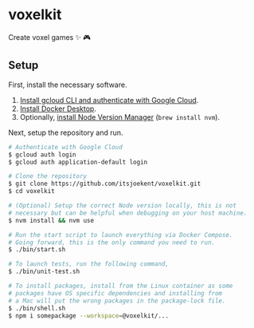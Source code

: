 # voxelkit

Create voxel games ✨ 🎮

## Setup

First, install the necessary software.

1. [Install gcloud CLI and authenticate with Google Cloud](https://cloud.google.com/sdk/docs/install).
2. [Install Docker Desktop](https://docs.docker.com/desktop/install/mac-install/).
3. Optionally, [install Node Version Manager](https://github.com/nvm-sh/nvm) (`brew install nvm`).

Next, setup the repository and run.

```sh
# Authenticate with Google Cloud
$ gcloud auth login
$ gcloud auth application-default login

# Clone the repository
$ git clone https://github.com/itsjoekent/voxelkit.git
$ cd voxelkit

# (Optional) Setup the correct Node version locally, this is not
# necessary but can be helpful when debugging on your host machine.
$ nvm install && nvm use

# Run the start script to launch everything via Docker Compose.
# Going forward, this is the only command you need to run.
$ ./bin/start.sh

# To launch tests, run the following command,
$ ./bin/unit-test.sh

# To install packages, install from the Linux container as some
# packages have OS specific dependencies and installing from
# a Mac will put the wrong packages in the package-lock file.
$ ./bin/shell.sh
$ npm i somepackage --workspace=@voxelkit/...
```
